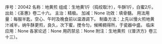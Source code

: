 序号：20042
名称：地黄煎
组成：生地黄1斤（捣绞取汁），牛酥1斤，白蜜2斤。
出处：《圣惠》卷二十六。
主治：精极。
加减：None
功效：填骨髓。
用法用量：每服半匙，空心、午时及晚食前以温酒调下。
制备方法：上先以慢火煎地黄汁减半，纳牛酥更煎，良久，次下蜜，搅令匀，候稀稠得所，于瓷器中盛。
临床应用：None
各家论述：None
用药禁忌：None
附注：生地黄煎（《普济方》卷三十三）。
